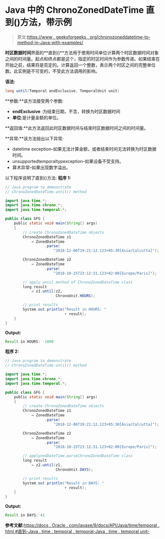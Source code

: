 # Java 中的 ChronoZonedDateTime 直到()方法，带示例

> 原文:[https://www . geeksforgeeks . org/chronozoneddatetime-to-method-in-Java-with-examples/](https://www.geeksforgeeks.org/chronozoneddatetime-until-method-in-java-with-examples/)

**时区数据时间**界面的**直到()**方法用于使用时间单位计算两个时区数据时间对象之间的时间量。起点和终点都是这个，指定的时区时间作为参数传递。如果结束在开始之前，结果将是否定的。计算返回一个整数，表示两个时区之间的完整单位数。此实例是不可变的，不受此方法调用的影响。

**语法:**

```java
long until(Temporal endExclusive, TemporalUnit unit)

```

**参数:**该方法接受两个参数:

*   **endExclusive** :为结束日期，不含，转换为时区数据时间
*   **单位**:是计量金额的单位。

**返回值:**此方法返回此时区数据时间与结束时区数据时间之间的时间量。

**异常:**该方法抛出以下异常:

*   datetime exception–如果无法计算金额，或者结束时间无法转换为时区数据时间。
*   unsupportedtemporaltypexception–如果设备不受支持。
*   算术异常–如果出现数字溢出。

以下程序说明了直到()方法:
**程序 1:**

```java
// Java program to demonstrate
// ChronoZonedDateTime.until() method

import java.time.*;
import java.time.chrono.*;
import java.time.temporal.*;

public class GFG {
    public static void main(String[] args)
    {
        // create ChronoZonedDateTime objects
        ChronoZonedDateTime z1
            = ZonedDateTime
                  .parse(
                      "2018-12-06T19:21:12.123+05:30[Asia/Calcutta]");

        ChronoZonedDateTime z2
            = ZonedDateTime
                  .parse(
                      "2018-10-25T23:12:31.123+02:00[Europe/Paris]");

        // apply until method of ChronoZonedDateTime class
        long result
            = z1.until(z2,
                       ChronoUnit.HOURS);

        // print results
        System.out.println("Result in HOURS: "
                           + result);
    }
}
```

**Output:**

```java
Result in HOURS: -1000

```

**程序 2:**

```java
// Java program to demonstrate
// ChronoZonedDateTime.until() method

import java.time.*;
import java.time.chrono.*;
import java.time.temporal.*;

public class GFG {
    public static void main(String[] args)
    {
        // create ChronoZonedDateTime objects
        ChronoZonedDateTime z1
            = ZonedDateTime
                  .parse(
                      "2018-12-06T19:21:12.123+05:30[Asia/Calcutta]");

        ChronoZonedDateTime z2
            = ZonedDateTime
                  .parse(
                      "2018-10-25T23:12:31.123+02:00[Europe/Paris]");

        // applynedDateTime.parseChronoZonedDateTime class
        long result
            = z2.until(z1,
                       ChronoUnit.DAYS);

        // print results
        System.out.println("Result in DAYS: "
                           + result);
    }
}
```

**Output:**

```java
Result in DAYS: 41

```

**参考文献:**[https://docs . Oracle . com/javase/9/docs/API/Java/time/temporal . html #直到-Java . time . temporal . temporal-Java . time . temporal unit-](https://docs.oracle.com/javase/9/docs/api/java/time/temporal/Temporal.html#until-java.time.temporal.Temporal-java.time.temporal.TemporalUnit-)